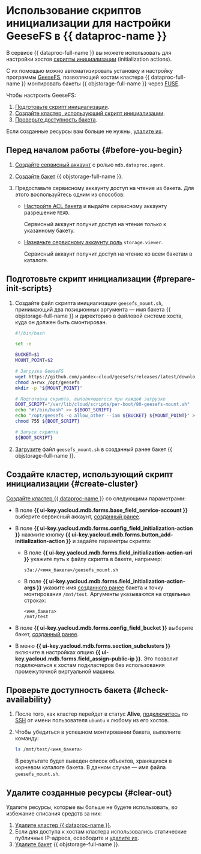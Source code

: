 # Использование скриптов инициализации для настройки GeeseFS в {{ dataproc-name }}

В сервисе {{ dataproc-full-name }} вы можете использовать для настройки хостов [скрипты инициализации](../../data-proc/concepts/init-action.md) (initialization actions).

С их помощью можно автоматизировать установку и настройку программы [GeeseFS](../../storage/tools/geesefs.md), позволяющей хостам кластера {{ dataproc-full-name }} монтировать бакеты {{ objstorage-full-name }} через [FUSE](https://ru.wikipedia.org/wiki/FUSE_(модуль_ядра)).

Чтобы настроить GeeseFS:

1. [Подготовьте скрипт инициализации](#prepare-init-scripts).
1. [Создайте кластер, использующий скрипт инициализации](#create-cluster).
1. [Проверьте доступность бакета](#check-availability).

Если созданные ресурсы вам больше не нужны, [удалите их](#clear-out).

## Перед началом работы {#before-you-begin}

1. [Создайте сервисный аккаунт](../../iam/operations/sa/create.md) с ролью `mdb.dataproc.agent`.

1. [Создайте бакет](../../storage/operations/buckets/create.md) {{ objstorage-full-name }}.

1. Предоставьте сервисному аккаунту доступ на чтение из бакета. Для этого воспользуйтесь одним из способов:

    * [Настройте ACL бакета](../../storage/operations/buckets/edit-acl.md) и выдайте сервисному аккаунту разрешение `READ`.

        Сервисный аккаунт получит доступ на чтение только к указанному бакету.

    * [Назначьте сервисному аккаунту роль](../../iam/operations/sa/assign-role-for-sa.md) `storage.viewer`.

        Сервисный аккаунт получит доступ на чтение ко всем бакетам в каталоге.

## Подготовьте скрипт инициализации {#prepare-init-scripts}

1. Создайте файл скрипта инициализации `geesefs_mount.sh`, принимающий два позиционных аргумента — имя бакета {{ objstorage-full-name }} и директорию в файловой системе хоста, куда он должен быть смонтирован.

    ```bash
    #!/bin/bash

    set -e

    BUCKET=$1
    MOUNT_POINT=$2

    # Загрузка GeeseFS
    wget https://github.com/yandex-cloud/geesefs/releases/latest/download/geesefs-linux-amd64 -O /opt/geesefs
    chmod a+rwx /opt/geesefs
    mkdir -p "${MOUNT_POINT}"

    # Подготовка скрипта, выполняющегося при каждой загрузке
    BOOT_SCRIPT="/var/lib/cloud/scripts/per-boot/80-geesefs-mount.sh"
    echo "#!/bin/bash" >> ${BOOT_SCRIPT}
    echo "/opt/geesefs -o allow_other --iam ${BUCKET} ${MOUNT_POINT}" >> ${BOOT_SCRIPT}
    chmod 755 ${BOOT_SCRIPT}

    # Запуск скрипта
    ${BOOT_SCRIPT}
    ```

1. [Загрузите](../../storage/operations/objects/upload.md) файл `geesefs_mount.sh` в созданный ранее бакет {{ objstorage-full-name }}.

## Создайте кластер, использующий скрипт инициализации {#create-cluster}

[Создайте кластер {{ dataproc-name }}](../../data-proc/operations/cluster-create.md) со следующими параметрами:

* В поле **{{ ui-key.yacloud.mdb.forms.base_field_service-account }}** выберите сервисный аккаунт, [созданный ранее](#before-you-begin).
* В поле **{{ ui-key.yacloud.mdb.forms.config_field_initialization-action }}** нажмите кнопку **{{ ui-key.yacloud.mdb.forms.button_add-initialization-action }}** и задайте параметры скрипта:

    * В поле **{{ ui-key.yacloud.mdb.forms.field_initialization-action-uri }}** укажите путь к файлу скрипта в бакете, например:

        ```http
        s3a://<имя_бакета>/geesefs_mount.sh
        ```

    * В поле **{{ ui-key.yacloud.mdb.forms.field_initialization-action-args }}** укажите имя [созданного ранее](#before-you-begin) бакета и точку монтирования `/mnt/test`. Аргументы указываются на отдельных строках:

        ```text
        <имя_бакета>
        /mnt/test
        ```

* В поле **{{ ui-key.yacloud.mdb.forms.config_field_bucket }}** выберите бакет, [созданный ранее](#before-you-begin).

* В меню **{{ ui-key.yacloud.mdb.forms.section_subclusters }}** включите в настройках опцию **{{ ui-key.yacloud.mdb.forms.field_assign-public-ip }}**. Это позволит подключаться к хостам подкластеров без использования промежуточной виртуальной машины.

## Проверьте доступность бакета {#check-availability}

1. После того, как кластер перейдет в статус **Alive**, [подключитесь](../../data-proc/operations/connect.md#data-proc-ssh) по [SSH](../../glossary/ssh-keygen.md) от имени пользователя `ubuntu` к любому из его хостов.

1. Чтобы убедиться в успешном монтировании бакета, выполните команду:

    ```bash
    ls /mnt/test/<имя_бакета>
    ```

    В результате будет выведен список объектов, хранящихся в корневом каталоге бакета. В данном случае — имя файла `geesefs_mount.sh`.

## Удалите созданные ресурсы {#clear-out}

Удалите ресурсы, которые вы больше не будете использовать, во избежание списания средств за них:

1. [Удалите кластер {{ dataproc-name }}](../../data-proc/operations/cluster-delete.md).
1. Если для доступа к хостам кластера использовались статические публичные IP-адреса, освободите и [удалите их](../../vpc/operations/address-delete.md).
1. [Удалите бакет](../../storage/operations/buckets/delete.md) {{ objstorage-full-name }}.
